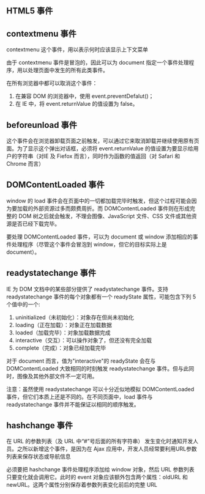 
## HTML5 事件


## contextmenu 事件
contextmenu 这个事件，用以表示何时应该显示上下文菜单

由于 contextmenu 事件是冒泡的，因此可以为 document 指定一个事件处理程序，用以处理页面中发生的所有此类事件。


在所有浏览器中都可以取消这个事件：
1. 在兼容 DOM 的浏览器中，使用 event.preventDefalut()；
2. 在 IE 中，将 event.returnValue 的值设置为 false。

## beforeunload 事件
这个事件会在浏览器卸载页面之前触发，可以通过它来取消卸载并继续使用原有页面。为了显示这个弹出对话框，必须将 event.returnValue 的值设置为要显示给用户的字符串（对IE 及 Fiefox 而言），同时作为函数的值返回（对 Safari 和 Chrome 而言）


## DOMContentLoaded 事件
window 的 load 事件会在页面中的一切都加载完毕时触发，但这个过程可能会因为要加载的外部资源过多而颇费周折。而 DOMContentLoaded 事件则在形成完整的 DOM 树之后就会触发，不理会图像、JavaScript 文件、CSS 文件或其他资源是否已经下载完毕。

要处理 DOMContentLoaded 事件，可以为 document 或 window 添加相应的事件处理程序（尽管这个事件会冒泡到 window，但它的目标实际上是 document）。

## readystatechange 事件
IE 为 DOM 文档中的某些部分提供了 readystatechange 事件。支持 readystatechange 事件的每个对象都有一个 readyState 属性，可能包含下列 5 个值中的一个:
1. uninitialized（未初始化）：对象存在但尚未初始化
2. loading（正在加载）：对象正在加载数据
3. loaded（加载完毕）：对象加载数据完成
4. interactive（交互）：可以操作对象了，但还没有完全加载
5. complete（完成）：对象已经加载完毕

对于 document 而言，值为"interactive"的 readyState 会在与 DOMContentLoaded 大致相同的时刻触发 readystatechange 事件。但与此同时，图像及其他外部文件不一定可用。

注意：虽然使用 readystatechange 可以十分近似地模拟 DOMContentLoaded 事件，但它们本质上还是不同的。在不同页面中，load 事件与 readystatechange 事件并不能保证以相同的顺序触发。

##  hashchange 事件
在 URL 的参数列表（及 URL 中“#”号后面的所有字符串）
发生变化时通知开发人员。之所以新增这个事件，是因为在 Ajax 应用中，开发人员经常要利用URL参数列表来保存状态或导航信息

必须要把 hashchange 事件处理程序添加给 window 对象，然后 URL 参数列表只要变化就会调用它。此时的 event 对象应该额外包含两个属性：oldURL 和 newURL。这两个属性分别保存着参数列表变化前后的完整 URL
